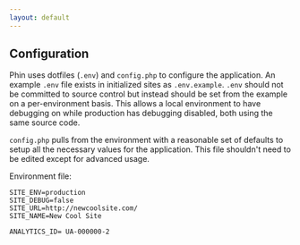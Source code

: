 ```yaml
---
layout: default
---
```


## Configuration

Phin uses dotfiles (`.env`) and `config.php` to configure the application.
An example `.env` file exists in initialized sites as `.env.example`.
`.env` should not be committed to source control but instead should be set from
the example on a per-environment basis. This allows a local environment to have
debugging on while production has debugging disabled, both using the same source code.

`config.php` pulls from the environment with a reasonable set of defaults 
to setup all the necessary values for the application. This file shouldn't need
to be edited except for advanced usage.

Environment file:
```
SITE_ENV=production
SITE_DEBUG=false
SITE_URL=http://newcoolsite.com/
SITE_NAME=New Cool Site

ANALYTICS_ID= UA-000000-2
```